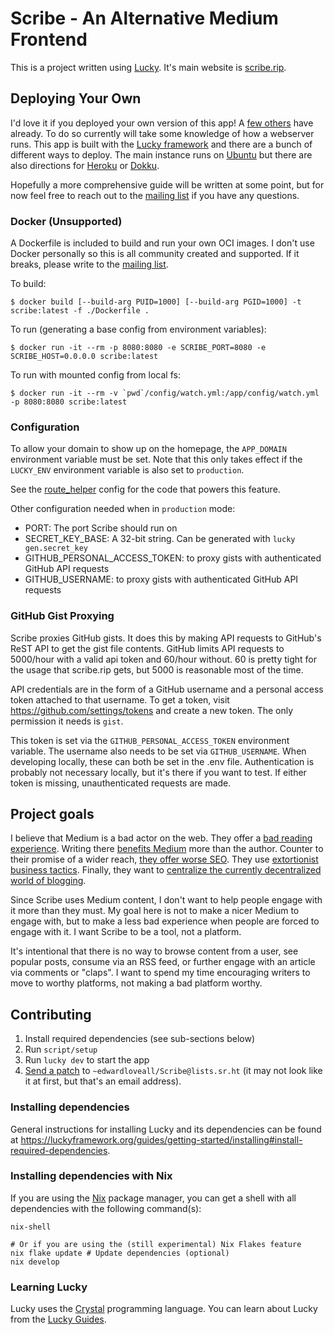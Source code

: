 # Scribe - An Alternative Medium Frontend

This is a project written using [Lucky](https://luckyframework.org). It's main website is [scribe.rip](https://scribe.rip).

## Deploying Your Own

I'd love it if you deployed your own version of this app! A [few others](docs/instances.md) have already. To do so currently will take some knowledge of how a webserver runs. This app is built with the [Lucky framework](https://luckyframework.org) and there are a bunch of different ways to deploy. The main instance runs on [Ubuntu](https://luckyframework.org/guides/deploying/ubuntu) but there are also directions for [Heroku](https://luckyframework.org/guides/deploying/heroku) or [Dokku](https://luckyframework.org/guides/deploying/dokku).

Hopefully a more comprehensive guide will be written at some point, but for now feel free to reach out to the [mailing list](https://lists.sr.ht/~edwardloveall/scribe) if you have any questions.

### Docker (Unsupported)

A Dockerfile is included to build and run your own OCI images. I don't use Docker personally so this is all community created and supported. If it breaks, please write to the [mailing list](https://lists.sr.ht/~edwardloveall/scribe).

To build:

```
$ docker build [--build-arg PUID=1000] [--build-arg PGID=1000] -t scribe:latest -f ./Dockerfile .
```

To run (generating a base config from environment variables):

```
$ docker run -it --rm -p 8080:8080 -e SCRIBE_PORT=8080 -e SCRIBE_HOST=0.0.0.0 scribe:latest
```

To run with mounted config from local fs:

```
$ docker run -it --rm -v `pwd`/config/watch.yml:/app/config/watch.yml -p 8080:8080 scribe:latest
```

### Configuration

To allow your domain to show up on the homepage, the `APP_DOMAIN` environment variable must be set. Note that this only takes effect if the `LUCKY_ENV` environment variable is also set to `production`.

See the [route_helper](https://git.sr.ht/~edwardloveall/scribe/tree/main/item/config/route_helper.cr) config for the code that powers this feature.

Other configuration needed when in `production` mode:

* PORT: The port Scribe should run on
* SECRET_KEY_BASE: A 32-bit string. Can be generated with `lucky gen.secret_key`
* GITHUB_PERSONAL_ACCESS_TOKEN: to proxy gists with authenticated GitHub API requests
* GITHUB_USERNAME: to proxy gists with authenticated GitHub API requests

### GitHub Gist Proxying

Scribe proxies GitHub gists. It does this by making API requests to GitHub's ReST API to get the gist file contents. GitHub limits API requests to 5000/hour with a valid api token and 60/hour without. 60 is pretty tight for the usage that scribe.rip gets, but 5000 is reasonable most of the time.

API credentials are in the form of a GitHub username and a personal access token attached to that username. To get a token, visit https://github.com/settings/tokens and create a new token. The only permission it needs is `gist`.

This token is set via the `GITHUB_PERSONAL_ACCESS_TOKEN` environment variable. The username also needs to be set via `GITHUB_USERNAME`. When developing locally, these can both be set in the .env file. Authentication is probably not necessary locally, but it's there if you want to test. If either token is missing, unauthenticated requests are made.

## Project goals

I believe that Medium is a bad actor on the web. They offer a [bad reading experience](https://twitter.com/BretFisher/status/1206766086961745920). Writing there [benefits Medium](https://www.manton.org/2016/01/15/silos-as-shortcuts.html) more than the author. Counter to their promise of a wider reach, [they offer worse SEO](https://pawelurbanek.com/medium-blogging-platform-seo). They use [extortionist business tactics](https://www.cdevn.com/why-medium-actually-sucks/). Finally, they want to [centralize the currently decentralized world of blogging](http://scripting.com/liveblog/users/davewiner/2016/01/20/0900.html).

Since Scribe uses Medium content, I don't want to help people engage with it more than they must. My goal here is not to make a nicer Medium to engage with, but to make a less bad experience when people are forced to engage with it. I want Scribe to be a tool, not a platform.

It's intentional that there is no way to browse content from a user, see popular posts, consume via an RSS feed, or further engage with an article via comments or "claps". I want to spend my time encouraging writers to move to worthy platforms, not making a bad platform worthy.

## Contributing

1. Install required dependencies (see sub-sections below)
1. Run `script/setup`
1. Run `lucky dev` to start the app
1. [Send a patch](https://man.sr.ht/git.sr.ht/#sending-patches-upstream) to `~edwardloveall/Scribe@lists.sr.ht` (it may not look like it at first, but that's an email address).

### Installing dependencies

General instructions for installing Lucky and its dependencies can be found at <https://luckyframework.org/guides/getting-started/installing#install-required-dependencies>.

### Installing dependencies with Nix

If you are using the [Nix](https://nixos.org/) package manager, you can get a shell with all dependencies with the following command(s):

``` shell
nix-shell

# Or if you are using the (still experimental) Nix Flakes feature
nix flake update # Update dependencies (optional)
nix develop
```

### Learning Lucky

Lucky uses the [Crystal](https://crystal-lang.org) programming language. You can learn about Lucky from the [Lucky Guides](https://luckyframework.org/guides/getting-started/why-lucky).
